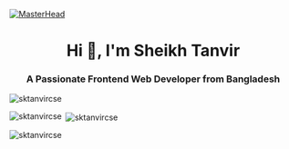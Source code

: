 [![MasterHead](https://t4.ftcdn.net/jpg/02/78/37/47/360_F_278374738_ypRn0utOVnebuhmpSrDiwkzFsdqEm0aa.jpg)](https://github.com/raselcsedev)
<h1 align="center">Hi 👋, I'm Sheikh Tanvir</h1>
<h3 align="center">A Passionate Frontend Web Developer from Bangladesh</h3>

<p align="left"> <img src="https://komarev.com/ghpvc/?username=sktanvircse&label=Profile%20views&color=0e75b6&style=flat" alt="sktanvircse" /> </p>

<!--
**sktanvir77/sktanvir77** is a ✨ _special_ ✨ repository because its `README.md` (this file) appears on your GitHub profile.

Here are some ideas to get you started:

- 🔭 I’m currently working as a **Frontend Developer @ Digital Intelligence System Ltd**
- 🌱 I’m currently learning ...
- 👯 I’m looking to collaborate on ...
- 🤔 I’m looking for help with ...
- 💬 Ask me about **Next.js, React.js, TypeScript, JavaScript, React Hook Query, Formik Validation, RC-table, Tanstack-table, Tailwind CSS, Bootstrap, SASS**
- 📫 How to reach me: **sktanvirbd25@gmail.com**
- 😄 Pronouns: ...
- ⚡ Fun fact: ...
-->

<p><img align="left" src="https://github-readme-stats.vercel.app/api/top-langs?username=sktanvircse&show_icons=true&locale=en&layout=compact" alt="sktanvircse" /></p>

<p>&nbsp;<img align="center" src="https://github-readme-stats.vercel.app/api?username=sktanvircse&show_icons=true&locale=en" alt="sktanvircse" /></p>

<p><img align="center" src="https://github-readme-streak-stats.herokuapp.com/?user=sktanvircse&" alt="sktanvircse" /></p>

